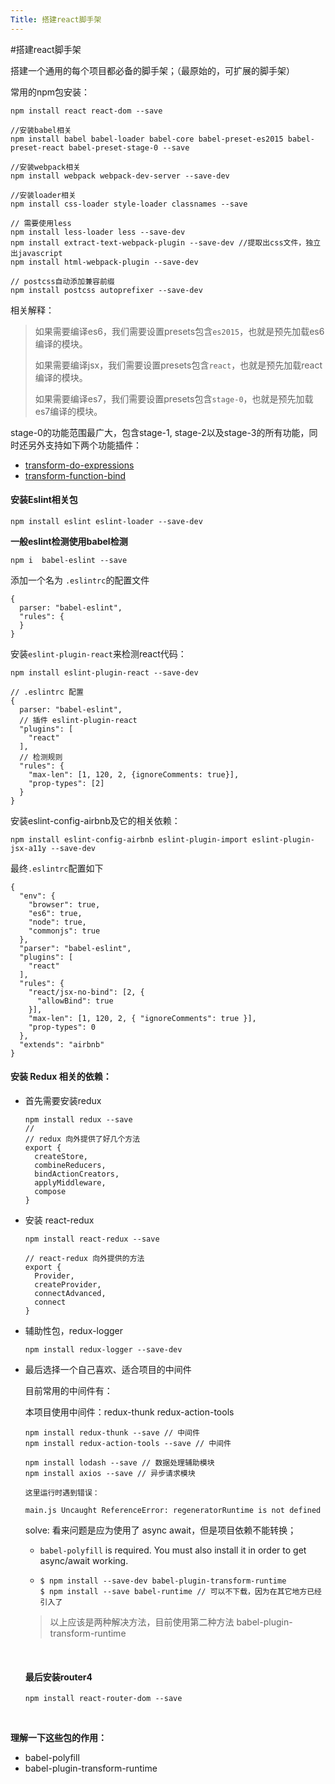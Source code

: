 ```yaml
---
Title: 搭建react脚手架
---
```




#搭建react脚手架

搭建一个通用的每个项目都必备的脚手架；（最原始的，可扩展的脚手架）

常用的npm包安装：

```
npm install react react-dom --save

//安装babel相关
npm install babel babel-loader babel-core babel-preset-es2015 babel-preset-react babel-preset-stage-0 --save

//安装webpack相关
npm install webpack webpack-dev-server --save-dev

//安装loader相关
npm install css-loader style-loader classnames --save

// 需要使用less
npm install less-loader less --save-dev
npm install extract-text-webpack-plugin --save-dev //提取出css文件，独立出javascript
npm install html-webpack-plugin --save-dev

// postcss自动添加兼容前缀
npm install postcss autoprefixer --save-dev
```

相关解释：

> 如果需要编译es6，我们需要设置presets包含`es2015`，也就是预先加载es6编译的模块。
>
> 如果需要编译jsx，我们需要设置presets包含`react`，也就是预先加载react编译的模块。
>
> 如果需要编译es7，我们需要设置presets包含`stage-0`，也就是预先加载es7编译的模块。

stage-0的功能范围最广大，包含stage-1, stage-2以及stage-3的所有功能，同时还另外支持如下两个功能插件：

- [transform-do-expressions](https://babeljs.io/docs/plugins/transform-do-expressions)
- [transform-function-bind](https://babeljs.io/docs/plugins/transform-function-bind/)



#### 安装Eslint相关包

```
npm install eslint eslint-loader --save-dev
```

**一般eslint检测使用babel检测**

```
npm i  babel-eslint --save
```

添加一个名为 `.eslintrc`的配置文件

```
{
  parser: "babel-eslint",
  "rules": {
  }
}
```

安装`eslint-plugin-react`来检测react代码：

```
npm install eslint-plugin-react --save-dev
```

```
// .eslintrc 配置
{
  parser: "babel-eslint",
  // 插件 eslint-plugin-react
  "plugins": [
    "react"
  ],
  // 检测规则
  "rules": {
    "max-len": [1, 120, 2, {ignoreComments: true}],
    "prop-types": [2]
  }
}
```

安装eslint-config-airbnb及它的相关依赖：

```
npm install eslint-config-airbnb eslint-plugin-import eslint-plugin-jsx-a11y --save-dev
```

最终`.eslintrc`配置如下

```
{
  "env": {
    "browser": true,
    "es6": true,
    "node": true,
    "commonjs": true
  },
  "parser": "babel-eslint",
  "plugins": [
    "react"
  ],
  "rules": {
    "react/jsx-no-bind": [2, {
      "allowBind": true
    }],
    "max-len": [1, 120, 2, { "ignoreComments": true }],
    "prop-types": 0
  },
  "extends": "airbnb"
}
```



#### 安装 Redux 相关的依赖：

- 首先需要安装redux

  ```
  npm install redux --save
  //
  // redux 向外提供了好几个方法
  export {
    createStore,
    combineReducers,
    bindActionCreators,
    applyMiddleware,
    compose
  }
  ```

- 安装 react-redux

  ```
  npm install react-redux --save

  // react-redux 向外提供的方法
  export {
    Provider,
    createProvider,
    connectAdvanced,
    connect
  }
  ```

- 辅助性包，redux-logger

  ```
  npm install redux-logger --save-dev
  ```

- 最后选择一个自己喜欢、适合项目的中间件

  目前常用的中间件有：

  本项目使用中间件：redux-thunk  redux-action-tools

  ```
  npm install redux-thunk --save // 中间件
  npm install redux-action-tools --save // 中间件

  npm install lodash --save // 数据处理辅助模块
  npm install axios --save // 异步请求模块
  ```

  `这里运行时遇到错误：`

  ```
  main.js Uncaught ReferenceError: regeneratorRuntime is not defined
  ```

  solve: 看来问题是应为使用了 async await，但是项目依赖不能转换；

  - `babel-polyfill` is required. You must also install it in order to get async/await working.

  - ```
    $ npm install --save-dev babel-plugin-transform-runtime
    $ npm install --save babel-runtime // 可以不下载，因为在其它地方已经引入了
    ```

  > 以上应该是两种解决方法，目前使用第二种方法 babel-plugin-transform-runtime

  ​

  #### 最后安装router4

  ```
  npm install react-router-dom --save
  ```

  ​



**理解一下这些包的作用：**

- babel-polyfill
- babel-plugin-transform-runtime